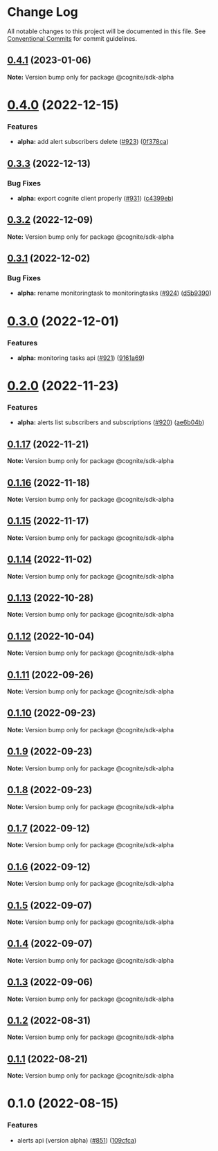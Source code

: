 # Change Log

All notable changes to this project will be documented in this file.
See [Conventional Commits](https://conventionalcommits.org) for commit guidelines.

## [0.4.1](https://github.com/cognitedata/cognite-sdk-js/compare/@cognite/sdk-alpha@0.4.0...@cognite/sdk-alpha@0.4.1) (2023-01-06)

**Note:** Version bump only for package @cognite/sdk-alpha





# [0.4.0](https://github.com/cognitedata/cognite-sdk-js/compare/@cognite/sdk-alpha@0.3.3...@cognite/sdk-alpha@0.4.0) (2022-12-15)


### Features

* **alpha:** add alert subscribers delete ([#923](https://github.com/cognitedata/cognite-sdk-js/issues/923)) ([0f378ca](https://github.com/cognitedata/cognite-sdk-js/commit/0f378caf1cf68acd9dcd2bfc289dd23aa40076fb))





## [0.3.3](https://github.com/cognitedata/cognite-sdk-js/compare/@cognite/sdk-alpha@0.3.2...@cognite/sdk-alpha@0.3.3) (2022-12-13)


### Bug Fixes

* **alpha:** export cognite client properly ([#931](https://github.com/cognitedata/cognite-sdk-js/issues/931)) ([c4399eb](https://github.com/cognitedata/cognite-sdk-js/commit/c4399ebdfacbcc41ba14e35f90b3de8be1918462))





## [0.3.2](https://github.com/cognitedata/cognite-sdk-js/compare/@cognite/sdk-alpha@0.3.1...@cognite/sdk-alpha@0.3.2) (2022-12-09)

**Note:** Version bump only for package @cognite/sdk-alpha





## [0.3.1](https://github.com/cognitedata/cognite-sdk-js/compare/@cognite/sdk-alpha@0.3.0...@cognite/sdk-alpha@0.3.1) (2022-12-02)


### Bug Fixes

* **alpha:** rename monitoringtask to monitoringtasks ([#924](https://github.com/cognitedata/cognite-sdk-js/issues/924)) ([d5b9390](https://github.com/cognitedata/cognite-sdk-js/commit/d5b9390dcbb288e060c5a0b4ff00df9a54a851a9))





# [0.3.0](https://github.com/cognitedata/cognite-sdk-js/compare/@cognite/sdk-alpha@0.2.0...@cognite/sdk-alpha@0.3.0) (2022-12-01)


### Features

* **alpha:** monitoring tasks api ([#921](https://github.com/cognitedata/cognite-sdk-js/issues/921)) ([9161a69](https://github.com/cognitedata/cognite-sdk-js/commit/9161a69e2b0f4093099e0f36a79c0abefce6723c))





# [0.2.0](https://github.com/cognitedata/cognite-sdk-js/compare/@cognite/sdk-alpha@0.1.17...@cognite/sdk-alpha@0.2.0) (2022-11-23)


### Features

* **alpha:** alerts list subscribers and subscriptions ([#920](https://github.com/cognitedata/cognite-sdk-js/issues/920)) ([ae6b04b](https://github.com/cognitedata/cognite-sdk-js/commit/ae6b04b115bf8d5c92cdb0108f1427de36a17c31))





## [0.1.17](https://github.com/cognitedata/cognite-sdk-js/compare/@cognite/sdk-alpha@0.1.16...@cognite/sdk-alpha@0.1.17) (2022-11-21)

**Note:** Version bump only for package @cognite/sdk-alpha





## [0.1.16](https://github.com/cognitedata/cognite-sdk-js/compare/@cognite/sdk-alpha@0.1.15...@cognite/sdk-alpha@0.1.16) (2022-11-18)

**Note:** Version bump only for package @cognite/sdk-alpha





## [0.1.15](https://github.com/cognitedata/cognite-sdk-js/compare/@cognite/sdk-alpha@0.1.14...@cognite/sdk-alpha@0.1.15) (2022-11-17)

**Note:** Version bump only for package @cognite/sdk-alpha





## [0.1.14](https://github.com/cognitedata/cognite-sdk-js/compare/@cognite/sdk-alpha@0.1.13...@cognite/sdk-alpha@0.1.14) (2022-11-02)

**Note:** Version bump only for package @cognite/sdk-alpha





## [0.1.13](https://github.com/cognitedata/cognite-sdk-js/compare/@cognite/sdk-alpha@0.1.12...@cognite/sdk-alpha@0.1.13) (2022-10-28)

**Note:** Version bump only for package @cognite/sdk-alpha





## [0.1.12](https://github.com/cognitedata/cognite-sdk-js/compare/@cognite/sdk-alpha@0.1.11...@cognite/sdk-alpha@0.1.12) (2022-10-04)

**Note:** Version bump only for package @cognite/sdk-alpha





## [0.1.11](https://github.com/cognitedata/cognite-sdk-js/compare/@cognite/sdk-alpha@0.1.10...@cognite/sdk-alpha@0.1.11) (2022-09-26)

**Note:** Version bump only for package @cognite/sdk-alpha





## [0.1.10](https://github.com/cognitedata/cognite-sdk-js/compare/@cognite/sdk-alpha@0.1.9...@cognite/sdk-alpha@0.1.10) (2022-09-23)

**Note:** Version bump only for package @cognite/sdk-alpha





## [0.1.9](https://github.com/cognitedata/cognite-sdk-js/compare/@cognite/sdk-alpha@0.1.8...@cognite/sdk-alpha@0.1.9) (2022-09-23)

**Note:** Version bump only for package @cognite/sdk-alpha





## [0.1.8](https://github.com/cognitedata/cognite-sdk-js/compare/@cognite/sdk-alpha@0.1.7...@cognite/sdk-alpha@0.1.8) (2022-09-23)

**Note:** Version bump only for package @cognite/sdk-alpha





## [0.1.7](https://github.com/cognitedata/cognite-sdk-js/compare/@cognite/sdk-alpha@0.1.6...@cognite/sdk-alpha@0.1.7) (2022-09-12)

**Note:** Version bump only for package @cognite/sdk-alpha





## [0.1.6](https://github.com/cognitedata/cognite-sdk-js/compare/@cognite/sdk-alpha@0.1.5...@cognite/sdk-alpha@0.1.6) (2022-09-12)

**Note:** Version bump only for package @cognite/sdk-alpha





## [0.1.5](https://github.com/cognitedata/cognite-sdk-js/compare/@cognite/sdk-alpha@0.1.4...@cognite/sdk-alpha@0.1.5) (2022-09-07)

**Note:** Version bump only for package @cognite/sdk-alpha





## [0.1.4](https://github.com/cognitedata/cognite-sdk-js/compare/@cognite/sdk-alpha@0.1.3...@cognite/sdk-alpha@0.1.4) (2022-09-07)

**Note:** Version bump only for package @cognite/sdk-alpha





## [0.1.3](https://github.com/cognitedata/cognite-sdk-js/compare/@cognite/sdk-alpha@0.1.2...@cognite/sdk-alpha@0.1.3) (2022-09-06)

**Note:** Version bump only for package @cognite/sdk-alpha





## [0.1.2](https://github.com/cognitedata/cognite-sdk-js/compare/@cognite/sdk-alpha@0.1.1...@cognite/sdk-alpha@0.1.2) (2022-08-31)

**Note:** Version bump only for package @cognite/sdk-alpha





## [0.1.1](https://github.com/cognitedata/cognite-sdk-js/compare/@cognite/sdk-alpha@0.1.0...@cognite/sdk-alpha@0.1.1) (2022-08-21)

**Note:** Version bump only for package @cognite/sdk-alpha





# 0.1.0 (2022-08-15)


### Features

* alerts api (version alpha) ([#851](https://github.com/cognitedata/cognite-sdk-js/issues/851)) ([109cfca](https://github.com/cognitedata/cognite-sdk-js/commit/109cfca9d70902b4aae36d27a1b7a2528df5d4bc))
